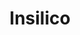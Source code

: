 ---
blog: https://insilico.com/blog
facebook: https://facebook.com/insilicomedicine
instagram: https://instagram.com/insilicomedicine
linkedin: https://linkedin.com/company/in-silico-medicine-inc
logohandle: insilico
sort: insilico
title: Insilico
twitter: https://x.com/InSilicoMeds
website: https://insilico.com/
wikipedia: https://en.wikipedia.org/wiki/Insilico_Medicine
youtube: https://youtube.com/c/InsilicoMedicine
---